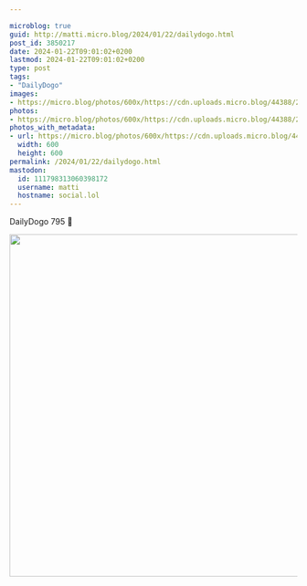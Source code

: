 ```yaml
---

microblog: true
guid: http://matti.micro.blog/2024/01/22/dailydogo.html
post_id: 3850217
date: 2024-01-22T09:01:02+0200
lastmod: 2024-01-22T09:01:02+0200
type: post
tags:
- "DailyDogo"
images:
- https://micro.blog/photos/600x/https://cdn.uploads.micro.blog/44388/2024/c78656e9d801475c8bcca113860b27d0.jpg
photos:
- https://micro.blog/photos/600x/https://cdn.uploads.micro.blog/44388/2024/c78656e9d801475c8bcca113860b27d0.jpg
photos_with_metadata:
- url: https://micro.blog/photos/600x/https://cdn.uploads.micro.blog/44388/2024/c78656e9d801475c8bcca113860b27d0.jpg
  width: 600
  height: 600
permalink: /2024/01/22/dailydogo.html
mastodon:
  id: 111798313060398172
  username: matti
  hostname: social.lol
---
```

DailyDogo 795 🐶

<img src="/media/uploads/2024/c78656e9d801475c8bcca113860b27d0.jpg" width="600" height="600" alt="" />
